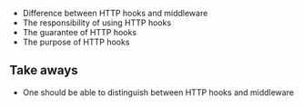 - Difference between HTTP hooks and middleware
- The responsibility of using HTTP hooks
- The guarantee of HTTP hooks
- The purpose of HTTP hooks

## Take aways

- One should be able to distinguish between HTTP hooks and middleware
